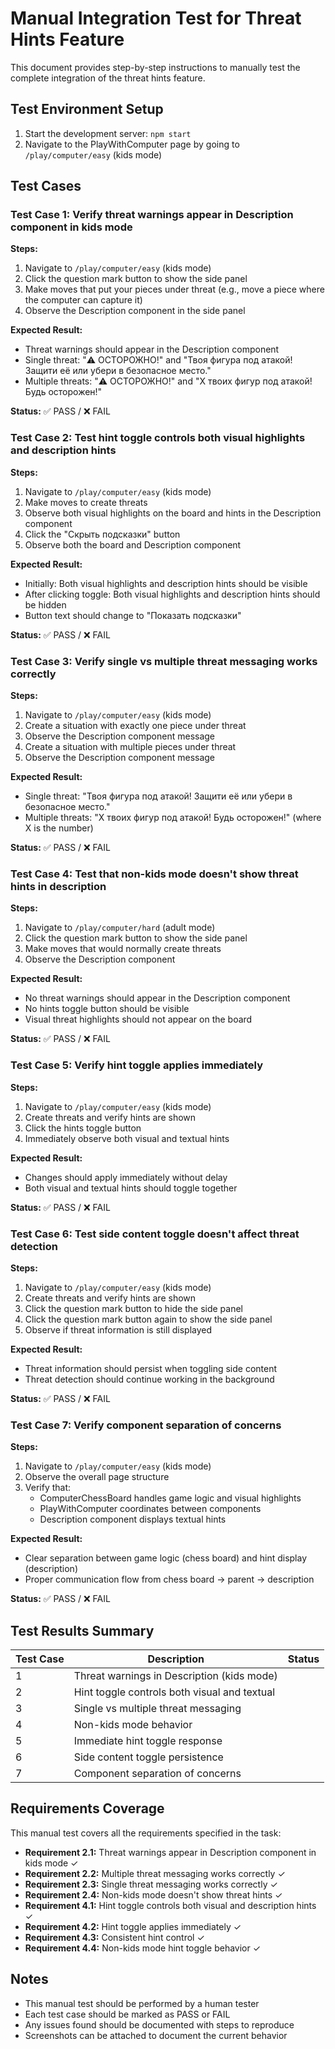 # Manual Integration Test for Threat Hints Feature

This document provides step-by-step instructions to manually test the complete integration of the threat hints feature.

## Test Environment Setup

1. Start the development server: `npm start`
2. Navigate to the PlayWithComputer page by going to `/play/computer/easy` (kids mode)

## Test Cases

### Test Case 1: Verify threat warnings appear in Description component in kids mode

**Steps:**

1. Navigate to `/play/computer/easy` (kids mode)
2. Click the question mark button to show the side panel
3. Make moves that put your pieces under threat (e.g., move a piece where the computer can capture it)
4. Observe the Description component in the side panel

**Expected Result:**

- Threat warnings should appear in the Description component
- Single threat: "⚠️ ОСТОРОЖНО!" and "Твоя фигура под атакой! Защити её или убери в безопасное место."
- Multiple threats: "⚠️ ОСТОРОЖНО!" and "X твоих фигур под атакой! Будь осторожен!"

**Status:** ✅ PASS / ❌ FAIL

### Test Case 2: Test hint toggle controls both visual highlights and description hints

**Steps:**

1. Navigate to `/play/computer/easy` (kids mode)
2. Make moves to create threats
3. Observe both visual highlights on the board and hints in the Description component
4. Click the "Скрыть подсказки" button
5. Observe both the board and Description component

**Expected Result:**

- Initially: Both visual highlights and description hints should be visible
- After clicking toggle: Both visual highlights and description hints should be hidden
- Button text should change to "Показать подсказки"

**Status:** ✅ PASS / ❌ FAIL

### Test Case 3: Verify single vs multiple threat messaging works correctly

**Steps:**

1. Navigate to `/play/computer/easy` (kids mode)
2. Create a situation with exactly one piece under threat
3. Observe the Description component message
4. Create a situation with multiple pieces under threat
5. Observe the Description component message

**Expected Result:**

- Single threat: "Твоя фигура под атакой! Защити её или убери в безопасное место."
- Multiple threats: "X твоих фигур под атакой! Будь осторожен!" (where X is the number)

**Status:** ✅ PASS / ❌ FAIL

### Test Case 4: Test that non-kids mode doesn't show threat hints in description

**Steps:**

1. Navigate to `/play/computer/hard` (adult mode)
2. Click the question mark button to show the side panel
3. Make moves that would normally create threats
4. Observe the Description component

**Expected Result:**

- No threat warnings should appear in the Description component
- No hints toggle button should be visible
- Visual threat highlights should not appear on the board

**Status:** ✅ PASS / ❌ FAIL

### Test Case 5: Verify hint toggle applies immediately

**Steps:**

1. Navigate to `/play/computer/easy` (kids mode)
2. Create threats and verify hints are shown
3. Click the hints toggle button
4. Immediately observe both visual and textual hints

**Expected Result:**

- Changes should apply immediately without delay
- Both visual and textual hints should toggle together

**Status:** ✅ PASS / ❌ FAIL

### Test Case 6: Test side content toggle doesn't affect threat detection

**Steps:**

1. Navigate to `/play/computer/easy` (kids mode)
2. Create threats and verify hints are shown
3. Click the question mark button to hide the side panel
4. Click the question mark button again to show the side panel
5. Observe if threat information is still displayed

**Expected Result:**

- Threat information should persist when toggling side content
- Threat detection should continue working in the background

**Status:** ✅ PASS / ❌ FAIL

### Test Case 7: Verify component separation of concerns

**Steps:**

1. Navigate to `/play/computer/easy` (kids mode)
2. Observe the overall page structure
3. Verify that:
   - ComputerChessBoard handles game logic and visual highlights
   - PlayWithComputer coordinates between components
   - Description component displays textual hints

**Expected Result:**

- Clear separation between game logic (chess board) and hint display (description)
- Proper communication flow from chess board → parent → description

**Status:** ✅ PASS / ❌ FAIL

## Test Results Summary

| Test Case | Description                                  | Status |
| --------- | -------------------------------------------- | ------ |
| 1         | Threat warnings in Description (kids mode)   |        |
| 2         | Hint toggle controls both visual and textual |        |
| 3         | Single vs multiple threat messaging          |        |
| 4         | Non-kids mode behavior                       |        |
| 5         | Immediate hint toggle response               |        |
| 6         | Side content toggle persistence              |        |
| 7         | Component separation of concerns             |        |

## Requirements Coverage

This manual test covers all the requirements specified in the task:

- **Requirement 2.1:** Threat warnings appear in Description component in kids mode ✓
- **Requirement 2.2:** Multiple threat messaging works correctly ✓
- **Requirement 2.3:** Single threat messaging works correctly ✓
- **Requirement 2.4:** Non-kids mode doesn't show threat hints ✓
- **Requirement 4.1:** Hint toggle controls both visual and description hints ✓
- **Requirement 4.2:** Hint toggle applies immediately ✓
- **Requirement 4.3:** Consistent hint control ✓
- **Requirement 4.4:** Non-kids mode hint toggle behavior ✓

## Notes

- This manual test should be performed by a human tester
- Each test case should be marked as PASS or FAIL
- Any issues found should be documented with steps to reproduce
- Screenshots can be attached to document the current behavior
